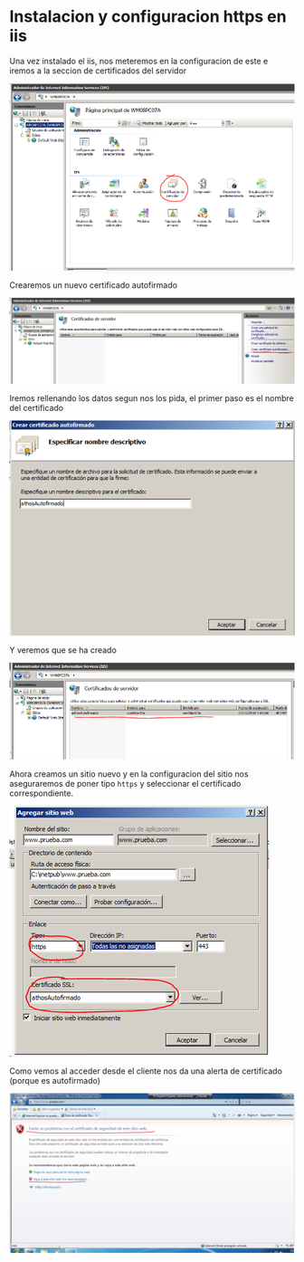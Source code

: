 # Instalacion y configuracion https en iis
 Una vez instalado el iis, nos meteremos en la configuracion de este e iremos a la seccion de certificados del servidor

![ certificado-servidor](certificado-servidor.png)

Crearemos un nuevo certificado autofirmado


![certificado-autofirmado](certificado-autofirmado.png)

Iremos rellenando los datos segun nos los pida, el primer paso es el nombre del certificado

![nombre-certificado](nombre-certificado.png)

Y veremos que se ha creado

![certificado-creado](certificado-creado.png)

Ahora creamos un sitio nuevo y en la configuracion del sitio nos aseguraremos de poner tipo `https` y seleccionar el certificado correspondiente.


![creando-sitio-ssl](creando-sitio-ssl.png)

Como vemos al acceder desde el cliente nos da una alerta de certificado (porque es autofirmado)

![error-certificado](error-certificado.png) 
